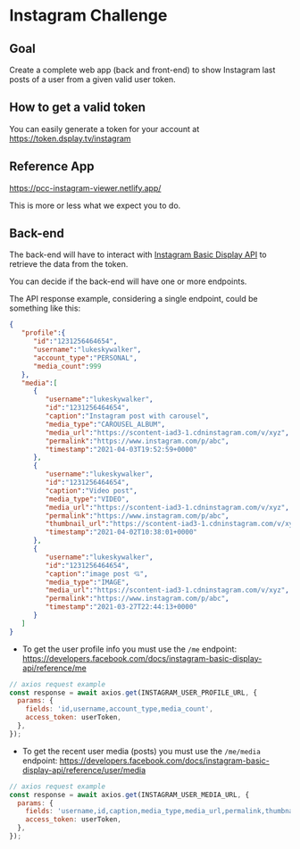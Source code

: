 # Instagram Challenge

## Goal

Create a complete web app (back and front-end) to show Instagram last posts of a user from a given valid user token.

## How to get a valid token

You can easily generate a token for your account at https://token.dsplay.tv/instagram

## Reference App

https://pcc-instagram-viewer.netlify.app/

This is more or less what we expect you to do.

## Back-end

The back-end will have to interact with [Instagram Basic Display API](https://developers.facebook.com/docs/instagram-basic-display-api) to retrieve the data from the token.

You can decide if the back-end will have one or more endpoints.

The API response example, considering a single endpoint, could be something like this:
```json
{
   "profile":{
      "id":"1231256464654",
      "username":"lukeskywalker",
      "account_type":"PERSONAL",
      "media_count":999
   },
   "media":[
      {
         "username":"lukeskywalker",
         "id":"1231256464654",
         "caption":"Instagram post with carousel",
         "media_type":"CAROUSEL_ALBUM",
         "media_url":"https://scontent-iad3-1.cdninstagram.com/v/xyz",
         "permalink":"https://www.instagram.com/p/abc",
         "timestamp":"2021-04-03T19:52:59+0000"
      },
      {
         "username":"lukeskywalker",
         "id":"1231256464654",
         "caption":"Video post",
         "media_type":"VIDEO",
         "media_url":"https://scontent-iad3-1.cdninstagram.com/v/xyz",
         "permalink":"https://www.instagram.com/p/abc",
         "thumbnail_url":"https://scontent-iad3-1.cdninstagram.com/v/xyz",
         "timestamp":"2021-04-02T10:38:01+0000"
      },
      {
         "username":"lukeskywalker",
         "id":"1231256464654",
         "caption":"image post 💘",
         "media_type":"IMAGE",
         "media_url":"https://scontent-iad3-1.cdninstagram.com/v/xyz",
         "permalink":"https://www.instagram.com/p/abc",
         "timestamp":"2021-03-27T22:44:13+0000"
      }
   ]
}
```

- To get the user profile info you must use the `/me` endpoint: https://developers.facebook.com/docs/instagram-basic-display-api/reference/me
```js
// axios request example
const response = await axios.get(INSTAGRAM_USER_PROFILE_URL, {
  params: {
    fields: 'id,username,account_type,media_count',
    access_token: userToken,
  },
});
```
- To get the recent user media (posts) you must use the `/me/media` endpoint: https://developers.facebook.com/docs/instagram-basic-display-api/reference/user/media 
```js
// axios request example
const response = await axios.get(INSTAGRAM_USER_MEDIA_URL, {
  params: {
    fields: 'username,id,caption,media_type,media_url,permalink,thumbnail_url,timestamp',
    access_token: userToken,
  },
});
```


